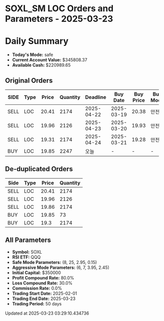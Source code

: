# SOXL_SM LOC Orders and Parameters - 2025-03-23

# Daily Summary

- **Today's Mode:** safe
- **Current Account Value:** $345808.37
- **Available Cash:** $220989.65

## Original Orders

| SIDE | Type | Price | Quantity | Deadline | Buy Date | Buy Price | Buy Mode |
|------|------|-------|----------|----------|----------|-----------|----------|
| SELL | LOC | 20.41 | 2174 | 2025-04-22 | 2025-03-19 | 20.38 | 안전 |
| SELL | LOC | 19.96 | 2126 | 2025-04-23 | 2025-03-20 | 19.93 | 안전 |
| SELL | LOC | 19.31 | 2174 | 2025-04-24 | 2025-03-21 | 19.28 | 안전 |
| BUY | LOC | 19.85 | 2247 | 오늘 | - | - | - |

## De-duplicated Orders

| Side | Type | Price | Quantity |
|------|------|-------|----------|
| SELL | LOC | 20.41 | 2174 |
| SELL | LOC | 19.96 | 2126 |
| SELL | LOC | 19.86 | 2174 |
| BUY | LOC | 19.85 | 73 |
| BUY | LOC | 19.3 | 2174 |

## All Parameters

- **Symbol:** SOXL
- **RSI ETF:** QQQ
- **Safe Mode Parameters:** (8, 25, 2.95, 0.15)
- **Aggressive Mode Parameters:** (6, 7, 3.95, 2.45)
- **Initial Capital:** $350000
- **Profit Compound Rate:** 80.0%
- **Loss Compound Rate:** 30.0%
- **Commission Rate:** 0.0%
- **Trading Start Date:** 2025-02-01
- **Trading End Date:** 2025-03-23
- **Trading Period:** 50 days

Updated at 2025-03-23 03:29:10.434736
